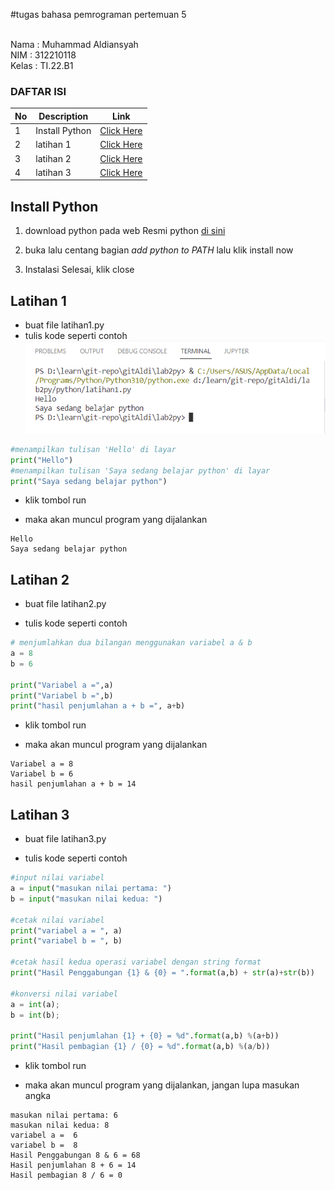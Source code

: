 #tugas bahasa pemrograman pertemuan 5

<br>
Nama : Muhammad Aldiansyah <br>
NIM : 312210118<br>
Kelas : TI.22.B1<br>

### DAFTAR ISI <br>
| No | Description | Link |
| ----- | ----- | ---- |
| 1 | Install Python| [Click Here](#Install-Python)|
| 2 | latihan 1 | [Click Here](#Latihan-1) |
| 3 | latihan 2 | [Click Here](#Latihan-2) |
| 4 | latihan 3 | [Click Here](#Latihan-3) |

## Install Python
1. download python pada web Resmi python [di sini](https://python.org)



2. buka lalu centang bagian *add python to PATH* lalu klik install now



3. Instalasi Selesai, klik close



## Latihan 1
* buat file latihan1.py
* tulis kode seperti contoh
![latihan1](https://github.com/MhmmdAldi19/lab2py/blob/bb9b16c5ca22fde6aa531c6fe7c9cf89182e6663/img/run%20latihan1.PNG)

```python
#menampilkan tulisan 'Hello' di layar
print("Hello")
#menampilkan tulisan 'Saya sedang belajar python' di layar
print("Saya sedang belajar python")
```
* klik tombol run



* maka akan muncul program yang dijalankan


```
Hello
Saya sedang belajar python
```


## Latihan 2
* buat file latihan2.py



* tulis kode seperti contoh


``` python
# menjumlahkan dua bilangan menggunakan variabel a & b
a = 8
b = 6

print("Variabel a =",a)
print("Variabel b =",b)
print("hasil penjumlahan a + b =", a+b)
```


* klik tombol run



* maka akan muncul program yang dijalankan



```
Variabel a = 8
Variabel b = 6
hasil penjumlahan a + b = 14
```


## Latihan 3
* buat file latihan3.py



* tulis kode seperti contoh



```python
#input nilai variabel
a = input("masukan nilai pertama: ")
b = input("masukan nilai kedua: ")

#cetak nilai variabel
print("variabel a = ", a)
print("variabel b = ", b)

#cetak hasil kedua operasi variabel dengan string format
print("Hasil Penggabungan {1} & {0} = ".format(a,b) + str(a)+str(b))

#konversi nilai variabel 
a = int(a);
b = int(b);

print("Hasil penjumlahan {1} + {0} = %d".format(a,b) %(a+b))
print("Hasil pembagian {1} / {0} = %d".format(a,b) %(a/b))
```
* klik tombol run



* maka akan muncul program yang dijalankan, jangan lupa masukan angka


```
masukan nilai pertama: 6
masukan nilai kedua: 8
variabel a =  6
variabel b =  8
Hasil Penggabungan 8 & 6 = 68
Hasil penjumlahan 8 + 6 = 14
Hasil pembagian 8 / 6 = 0
```
